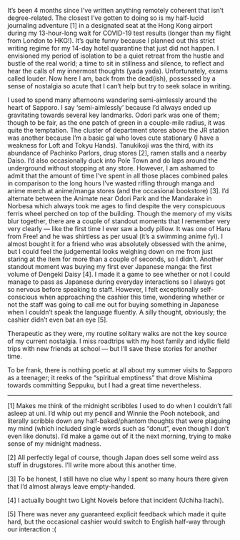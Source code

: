 It’s been 4 months since I’ve written anything remotely coherent that isn’t degree-related. The closest I’ve gotten to doing so is my half-lucid journaling adventure [1] in a designated seat at the Hong Kong airport during my 13-hour-long wait for COVID-19 test results (longer than my flight from London to HKG!). It’s quite funny because I planned out this strict writing regime for my 14-day hotel quarantine that just did not happen. I envisioned my period of isolation to be a quiet retreat from the hustle and bustle of the real world; a time to sit in stillness and silence, to reflect and hear the calls of my innermost thoughts (yada yada). Unfortunately, exams called louder. Now here I am, back from the dead(ish), possessed by a sense of nostalgia so acute that I can’t help but try to seek solace in writing.

I used to spend many afternoons wandering semi-aimlessly around the heart of Sapporo. I say ‘semi-aimlessly’ because I’d always ended up gravitating towards several key landmarks. Odori park was one of them; though to be fair, as the one patch of green in a couple-mile radius, it was quite the temptation. The cluster of department stores above the JR station was another because I’m a basic gal who loves cute stationary (I have a weakness for Loft and Tokyu Hands). Tanukikoji was the third, with its abundance of Pachinko Parlors, drug stores [2], ramen stalls and a nearby Daiso. I’d also occasionally duck into Pole Town and do laps around the underground without stopping at any store. However, I am ashamed to admit that the amount of time I’ve spent in all those places combined pales in comparison to the long hours I’ve wasted rifling through manga and anime merch at anime/manga stores (and the occasional bookstore) [3]. I’d alternate between the Animate near Odori Park and the Mandarake in Norbesa which always took me ages to find despite the very conspicuous ferris wheel perched on top of the building. Though the memory of my visits blur together, there are a couple of standout moments that I remember very very clearly — like the first time I ever saw a body pillow. It was one of Haru from Free! and he was shirtless as per usual (it’s a swimming anime fyi). I almost bought it for a friend who was absolutely obsessed with the anime, but I could feel the judgemental looks weighing down on me from just staring at the item for more than a couple of seconds, so I didn’t. Another standout moment was buying my first ever Japanese manga: the first volume of Dengeki Daisy [4].  I made it a game to see whether or not I could manage to pass as Japanese during everyday interactions so I always got so nervous before speaking to staff. However, I felt exceptionally self-conscious when approaching the cashier this time, wondering whether or not the staff was going to call me out for buying something in Japanese when I couldn’t speak the language fluently. A silly thought, obviously; the cashier didn’t even bat an eye [5]. 

Therapeutic as they were, my routine solitary walks are not the key source of my current nostalgia. I miss roadtrips with my host family and idyllic field trips with new friends at school — but I’ll save these stories for another time.

To be frank, there is nothing poetic at all about my summer visits to Sapporo as a teenager; it reeks of the “spiritual emptiness” that drove Mishima towards committing Seppuku, but I had a great time nevertheless. 

***

[1]  Makes me think of the midnight scribbles I used to do when I couldn’t fall asleep at uni. I’d whip out my pencil and Winnie the Pooh notebook, and literally scribble down any half-baked/phantom thoughts that were plaguing my mind (which included single words such as “donut”, even though I don’t even like donuts). I’d make a game out of it the next morning, trying to make sense of my midnight madness. 

[2]  All perfectly legal of course, though Japan does sell some weird ass stuff in drugstores. I’ll write more about this another time.

[3]  To be honest, I still have no clue why I spent so many hours there given that I’d almost always leave empty-handed. 

[4]  I actually bought two Light Novels before that incident (Uchiha Itachi).

[5]  There was never any guaranteed explicit feedback which made it quite hard, but the occasional cashier would switch to English half-way through our interaction :( 
